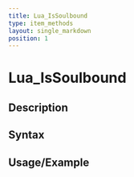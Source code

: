```yaml
---
title: Lua_IsSoulbound
type: item_methods
layout: single_markdown
position: 1
---
```


# Lua_IsSoulbound

## Description

## Syntax

## Usage/Example


